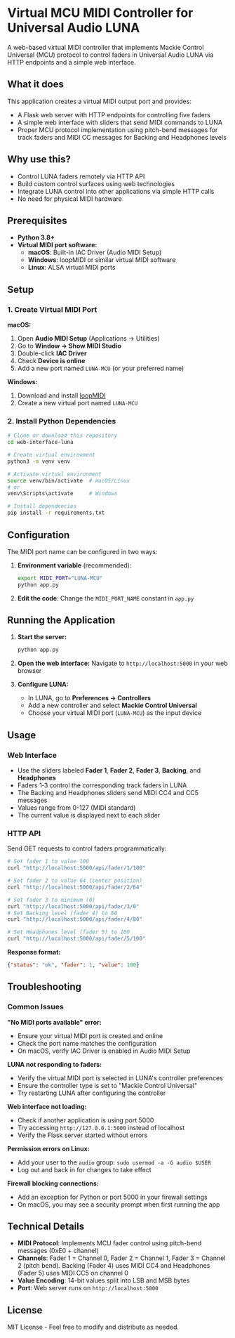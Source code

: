 # Virtual MCU MIDI Controller for Universal Audio LUNA

A web-based virtual MIDI controller that implements Mackie Control Universal (MCU) protocol to control faders in Universal Audio LUNA via HTTP endpoints and a simple web interface.

## What it does

This application creates a virtual MIDI output port and provides:
- A Flask web server with HTTP endpoints for controlling five faders
- A simple web interface with sliders that send MIDI commands to LUNA
- Proper MCU protocol implementation using pitch-bend messages for track faders
  and MIDI CC messages for Backing and Headphones levels

## Why use this?

- Control LUNA faders remotely via HTTP API
- Build custom control surfaces using web technologies
- Integrate LUNA control into other applications via simple HTTP calls
- No need for physical MIDI hardware

## Prerequisites

- **Python 3.8+**
- **Virtual MIDI port software:**
  - **macOS**: Built-in IAC Driver (Audio MIDI Setup)
  - **Windows**: loopMIDI or similar virtual MIDI software
  - **Linux**: ALSA virtual MIDI ports

## Setup

### 1. Create Virtual MIDI Port

**macOS:**
1. Open **Audio MIDI Setup** (Applications → Utilities)
2. Go to **Window → Show MIDI Studio**
3. Double-click **IAC Driver**
4. Check **Device is online**
5. Add a new port named `LUNA-MCU` (or your preferred name)

**Windows:**
1. Download and install [loopMIDI](https://www.tobias-erichsen.de/software/loopmidi.html)
2. Create a new virtual port named `LUNA-MCU`

### 2. Install Python Dependencies

```bash
# Clone or download this repository
cd web-interface-luna

# Create virtual environment
python3 -m venv venv

# Activate virtual environment
source venv/bin/activate  # macOS/Linux
# or
venv\Scripts\activate     # Windows

# Install dependencies
pip install -r requirements.txt
```

## Configuration

The MIDI port name can be configured in two ways:

1. **Environment variable** (recommended):
   ```bash
   export MIDI_PORT="LUNA-MCU"
   python app.py
   ```

2. **Edit the code**: Change the `MIDI_PORT_NAME` constant in `app.py`

## Running the Application

1. **Start the server:**
   ```bash
   python app.py
   ```

2. **Open the web interface:**
   Navigate to `http://localhost:5000` in your web browser

3. **Configure LUNA:**
   - In LUNA, go to **Preferences → Controllers**
   - Add a new controller and select **Mackie Control Universal**
   - Choose your virtual MIDI port (`LUNA-MCU`) as the input device

## Usage

### Web Interface
- Use the sliders labeled **Fader 1**, **Fader 2**, **Fader 3**, **Backing**, and **Headphones**
- Faders 1‑3 control the corresponding track faders in LUNA
- The Backing and Headphones sliders send MIDI CC4 and CC5 messages
- Values range from 0-127 (MIDI standard)
- The current value is displayed next to each slider

### HTTP API
Send GET requests to control faders programmatically:

```bash
# Set fader 1 to value 100
curl "http://localhost:5000/api/fader/1/100"

# Set fader 2 to value 64 (center position)
curl "http://localhost:5000/api/fader/2/64"

# Set fader 3 to minimum (0)
curl "http://localhost:5000/api/fader/3/0"
# Set Backing level (fader 4) to 80
curl "http://localhost:5000/api/fader/4/80"

# Set Headphones level (fader 5) to 100
curl "http://localhost:5000/api/fader/5/100"
```

**Response format:**
```json
{"status": "ok", "fader": 1, "value": 100}
```

## Troubleshooting

### Common Issues

**"No MIDI ports available" error:**
- Ensure your virtual MIDI port is created and online
- Check the port name matches the configuration
- On macOS, verify IAC Driver is enabled in Audio MIDI Setup

**LUNA not responding to faders:**
- Verify the virtual MIDI port is selected in LUNA's controller preferences
- Ensure the controller type is set to "Mackie Control Universal"
- Try restarting LUNA after configuring the controller

**Web interface not loading:**
- Check if another application is using port 5000
- Try accessing `http://127.0.0.1:5000` instead of localhost
- Verify the Flask server started without errors

**Permission errors on Linux:**
- Add your user to the `audio` group: `sudo usermod -a -G audio $USER`
- Log out and back in for changes to take effect

**Firewall blocking connections:**
- Add an exception for Python or port 5000 in your firewall settings
- On macOS, you may see a security prompt when first running the app

## Technical Details

- **MIDI Protocol**: Implements MCU fader control using pitch-bend messages (0xE0 + channel)
- **Channels**: Fader 1 = Channel 0, Fader 2 = Channel 1, Fader 3 = Channel 2
  (pitch bend). Backing (Fader 4) uses MIDI CC4 and Headphones (Fader 5)
  uses MIDI CC5 on channel 0
- **Value Encoding**: 14-bit values split into LSB and MSB bytes
- **Port**: Web server runs on `http://localhost:5000`

## License

MIT License - Feel free to modify and distribute as needed.
